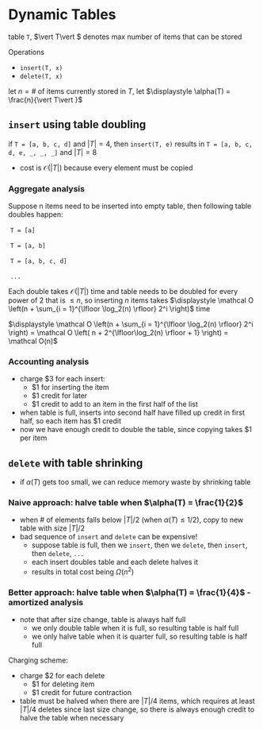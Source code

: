 # Dynamic Tables

table `T`, $\vert T\vert $ denotes max number of items that can be stored

Operations

- `insert(T, x)`
- `delete(T, x)`

let $n = \text{# of items currently stored in }T$, let $\displaystyle \alpha(T) = \frac{n}{\vert T\vert }$

## `insert` using table doubling

if `T = [a, b, c, d]` and $\vert T\vert  = 4$, then `insert(T, e)` results in `T = [a, b, c, d, e, _, _, _]` and $\vert T\vert  = 8$

- cost is $\mathcal O(\vert T\vert )$ because every element must be copied

### Aggregate analysis

Suppose n items need to be inserted into empty table, then following table doubles happen:

​	`T = [a]`

​	`T = [a, b]`

​	`T = [a, b, c, d]`

​	`...`

Each double takes $\mathcal O(\vert T\vert )$ time and table needs to be doubled for every power of 2 that is $\leq n$, so inserting $n$ items takes $\displaystyle \mathcal O \left(n + \sum_{i = 1}^{\lfloor \log_2(n) \rfloor} 2^i \right)$ time

$\displaystyle \mathcal O \left(n + \sum_{i = 1}^{\lfloor \log_2(n) \rfloor} 2^i \right) = \mathcal O \left( n + 2^{\lfloor\log_2(n) \rfloor + 1} \right) = \mathcal O(n)$

### Accounting analysis

- charge \$3 for each insert:
  - \$1 for inserting the item
  - \$1 credit for later
  - \$1 credit to add to an item in the first half of the list
- when table is full, inserts into second half have filled up credit in first half, so each item has \$1 credit
- now we have enough credit to double the table, since copying takes \$1 per item

## `delete` with table shrinking

- if $\alpha(T)$ gets too small, we can reduce memory waste by shrinking table

### Naive approach: halve table when $\alpha(T) = \frac{1}{2}$

- when # of elements falls below $\vert T\vert /2$ (when $\alpha(T) \leq 1/2$), copy to new table with size $\vert T\vert /2$
- bad sequence of `insert` and `delete` can be expensive!
  - suppose table is full, then we `insert`, then we `delete`, then `insert`, then `delete`, `...`
  - each insert doubles table and each delete halves it
  - results in total cost being $\Omega(n^2)$

### Better approach: halve table when $\alpha(T) = \frac{1}{4}$ - amortized analysis

- note that after size change, table is always half full
  - we only double table when it is full, so resulting table is half full
  - we only halve table when it is quarter full, so resulting table is half full

Charging scheme:

- charge \$2 for each delete
  - \$1 for deleting item
  - \$1 credit for future contraction
- table must be halved when there are $\vert T\vert /4$ items, which requires at least $\vert T\vert /4$ deletes since last size change, so there is always enough credit to halve the table when necessary